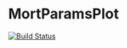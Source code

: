 # MortParamsPlot

[![Build Status](https://travis-ci.org/klpn/MortParamsPlot.jl.svg?branch=master)](https://travis-ci.org/klpn/MortParamsPlot.jl)
